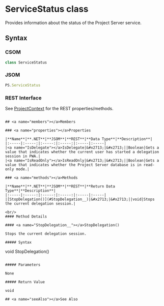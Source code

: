 [comment]: # (Name:ServiceStatus)
[comment]: # (Type:class)
[comment]: # (Status:Incomplete)

# <a name="name"></a>ServiceStatus class

<a name="description"></a>Provides information about the status of the Project Server service.

## <a name="syntax"></a>Syntax

### CSOM

```C#
class ServiceStatus 
```
### JSOM

```JavaScript
PS.ServiceStatus
```
### REST Interface

See [ProjectContext](ProjectContext.md) for the REST properties/methods.
```

## <a name="members"></a>Members

### <a name="properties"></a>Properties

|**Name**|**.NET**|**JSOM**|**REST**|**Data Type**|**Description**|
|:-----|:-----:|:-----:|:-----:|:-----|:-----|
|<a name="IsDelegate"></a>IsDelegate|&#x2713;|&#x2713;||Boolean|Gets a value that indicates whether the current user has started a delegation session in PWA.|
|<a name="IsReadOnly"></a>IsReadOnly|&#x2713;|&#x2713;||Boolean|Gets a value that indicates whether the Project Server database is in read-only mode.|

### <a name="methods"></a>Methods

|**Name**|**.NET**|**JSOM**|**REST**|**Return Data Type**|**Description**|
|:-----|:-----:|:-----:|:-----:|:-----|:-----|
|[StopDelegation()](#StopDelegation__)|&#x2713;|&#x2713;||void|Stops the current delegation session.|

<br/>
#### Method Details

#### <a name="StopDelegation__"></a>StopDelegation()
 
Stops the current delegation session.

##### Syntax

```
void StopDelegation()
```

##### Parameters

None

##### Return Value

void

## <a name="seeAlso"></a>See Also

